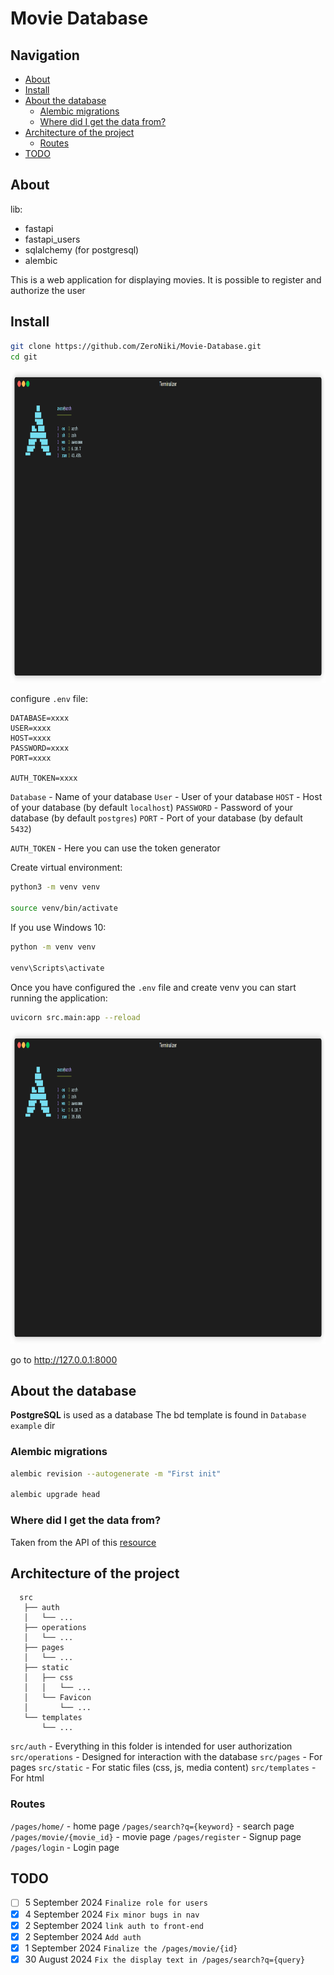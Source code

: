# Movie Database

## Navigation

- [About](#About)
- [Install](#Install)
- [About the database](#About-the-database)
  - [Alembic migrations](#Alembic-migrations)
  - [Where did I get the data from?](#Where-did-I-get-the-data-from?)
- [Architecture of the project](#Architecture-of-the-project)
  - [Routes](#Routes)
- [TODO](#TODO)

## About

lib:

- fastapi
- fastapi_users
- sqlalchemy (for postgresql)
- alembic

This is a web application for displaying movies. It is possible to register and authorize the user

## Install

```bash
git clone https://github.com/ZeroNiki/Movie-Database.git
cd git
```

<img src="https://github.com/ZeroNiki/Movie-Database/blob/main/media/render_git.gif" alt="Alt text" width="800" height="500">

configure `.env` file:

```
DATABASE=xxxx
USER=xxxx
HOST=xxxx
PASSWORD=xxxx
PORT=xxxx

AUTH_TOKEN=xxxx
```

`Database` - Name of your database
`User` - User of your database
`HOST` - Host of your database (by default `localhost`)
`PASSWORD` - Password of your database (by default `postgres`)
`PORT` - Port of your database (by default `5432`)

`AUTH_TOKEN` - Here you can use the token generator

Create virtual environment:

```bash
python3 -m venv venv

source venv/bin/activate
```

If you use Windows 10:

```bash
python -m venv venv

venv\Scripts\activate
```

Once you have configured the `.env` file and create venv you can start running the application:

```bash
uvicorn src.main:app --reload
```

<img src="https://github.com/ZeroNiki/Movie-Database/blob/main/media/render_uvicorn.gif" alt="Alt text" width="800" height="500">

go to http://127.0.0.1:8000

## About the database

**PostgreSQL** is used as a database
The bd template is found in `Database example` dir

### Alembic migrations

```bash
alembic revision --autogenerate -m "First init"

alembic upgrade head
```

### Where did I get the data from?

Taken from the API of this [resource](https://developer.themoviedb.org/docs/getting-started)

## Architecture of the project

```
  src
   ├── auth
   │   └── ...
   ├── operations
   │   └── ...
   ├── pages
   │   └── ...
   ├── static
   │   ├── css
   │   │   └── ...
   │   └── Favicon
   │       └── ...
   └── templates
       └── ...
```

`src/auth` - Everything in this folder is intended for user authorization
`src/operations` - Designed for interaction with the database
`src/pages` - For pages
`src/static` - For static files (css, js, media content)
`src/templates` - For html

### Routes

`/pages/home/` - home page
`/pages/search?q={keyword}` - search page
`/pages/movie/{movie_id}` - movie page
`/pages/register` - Signup page
`/pages/login` - Login page

## TODO

- [ ] 5 September 2024 `Finalize role for users`
- [x] 4 September 2024 `Fix minor bugs in nav`
- [x] 2 September 2024 `link auth to front-end`
- [x] 2 September 2024 `Add auth`
- [x] 1 September 2024 `Finalize the /pages/movie/{id}`
- [x] 30 August 2024 `Fix the display text in /pages/search?q={query}`

